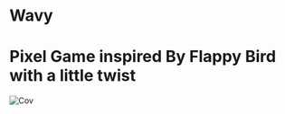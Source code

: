 # Wavy
# Pixel Game inspired By Flappy Bird with a little twist
![Cov](https://github.com/dridslash/Wavy/assets/63309639/33a4cc1f-aa20-487c-a514-53f8281864ef)
